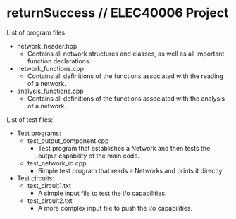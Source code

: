 # returnSuccess // ELEC40006 Project
List of program files:
  - network_header.hpp
  	- Contains all network structures and classes, as well as all important function declarations.
  - network_functions.cpp	
  	- Contains all definitions of the functions associated with the reading of a network.
  - analysis_functions.cpp
    - Contains all definitions of the functions associated with the analysis of a network.

List of test files:
  - Test programs:
    - test\_output\_component.cpp
  	  - Test program that establishes a Network and then tests the output capability of the main code.
    - test\_network\_io.cpp
  	  - Simple test program that reads a Networks and prints it directly.
  - Test circuits:
	- test_circuit1.txt
  	  - A simple input file to test the i/o capabilities.
    - test_circuit2.txt
  	  - A more complex input file to push the i/o capabilities.
